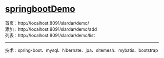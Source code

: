 # [springbootDemo](https://github.com/yashch/springbootDemo)  

首页：http://localhost:8091/slardar/demo/  
添加：http://localhost:8091/slardar/demo/add    
列表：http://localhost:8091/slardar/demo/list  

---- 
技术：spring-boot、mysql、hibernate、jpa、sitemesh、mybatis、bootstrap  

